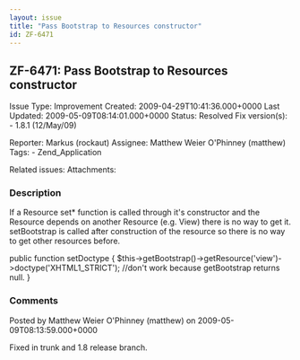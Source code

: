 ```yaml
---
layout: issue
title: "Pass Bootstrap to Resources constructor"
id: ZF-6471
---
```


ZF-6471: Pass Bootstrap to Resources constructor
------------------------------------------------

 Issue Type: Improvement Created: 2009-04-29T10:41:36.000+0000 Last Updated: 2009-05-09T08:14:01.000+0000 Status: Resolved Fix version(s): - 1.8.1 (12/May/09)
 
 Reporter:  Markus (rockaut)  Assignee:  Matthew Weier O'Phinney (matthew)  Tags: - Zend\_Application
 
 Related issues: 
 Attachments: 
### Description

If a Resource set\* function is called through it's constructor and the Resource depends on another Resource (e.g. View) there is no way to get it. setBootstrap is called after construction of the resource so there is no way to get other resources before.

public function setDoctype { $this->getBootstrap()->getResource('view')->doctype('XHTML1\_STRICT'); //don't work because getBootstrap returns null. }

 

 

### Comments

Posted by Matthew Weier O'Phinney (matthew) on 2009-05-09T08:13:59.000+0000

Fixed in trunk and 1.8 release branch.

 

 